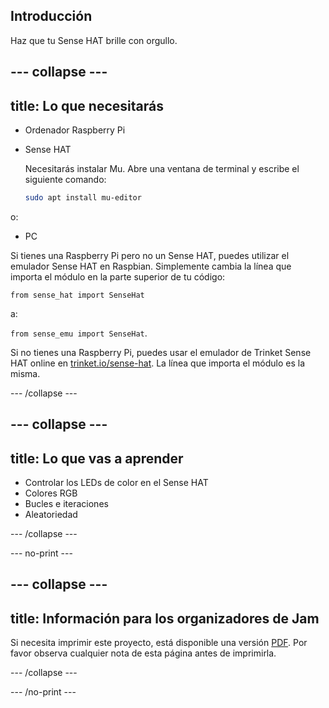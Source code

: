 ## Introducción

Haz que tu Sense HAT brille con orgullo.

--- collapse ---
---
title: Lo que necesitarás
---

- Ordenador Raspberry Pi
- Sense HAT

    Necesitarás instalar Mu. Abre una ventana de terminal y escribe el siguiente comando:

    ```bash
    sudo apt install mu-editor
    ```

o:

- PC

Si tienes una Raspberry Pi pero no un Sense HAT, puedes utilizar el emulador Sense HAT en Raspbian. Simplemente cambia la línea que importa el módulo en la parte superior de tu código:

`from sense_hat import SenseHat`

a:

`from sense_emu import SenseHat`.

Si no tienes una Raspberry Pi, puedes usar el emulador de Trinket Sense HAT online en [trinket.io/sense-hat](https://trinket.io/sense-hat). La línea que importa el módulo es la misma.

--- /collapse ---

--- collapse ---
---
title: Lo que vas a aprender
---

- Controlar los LEDs de color en el Sense HAT
- Colores RGB
- Bucles e iteraciones
- Aleatoriedad

--- /collapse ---

--- no-print ---

--- collapse ---
---
title: Información para los organizadores de Jam
---

Si necesita imprimir este proyecto, está disponible una versión [PDF](https://github.com/raspberrypilearning/jam-worksheets/raw/master/pdf/Sense-HAT-Random-Sparkles.pdf). Por favor observa cualquier nota de esta página antes de imprimirla.

--- /collapse ---

--- /no-print ---
